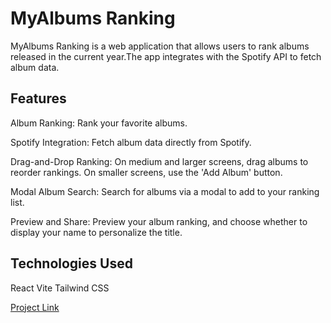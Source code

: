 # MyAlbums Ranking

MyAlbums Ranking is a web application that allows users to rank albums released in the current year.The app integrates with the Spotify API to fetch album data.

## Features

Album Ranking: Rank your favorite albums.

Spotify Integration: Fetch album data directly from Spotify.

Drag-and-Drop Ranking: On medium and larger screens, drag albums to reorder rankings. On smaller screens, use the 'Add Album' button.

Modal Album Search: Search for albums via a modal to add to your ranking list.

Preview and Share: Preview your album ranking, and choose whether to display your name to personalize the title.


## Technologies Used
React
Vite
Tailwind CSS

[Project Link](https://myalbumsranking.vercel.app/)

